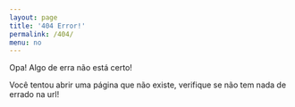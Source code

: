 ```yaml
---
layout: page
title: '404 Error!'
permalink: /404/
menu: no
---
```


Opa! Algo de erra não está certo!

Você tentou abrir uma página que não existe, verifique se não tem nada de errado na url!
